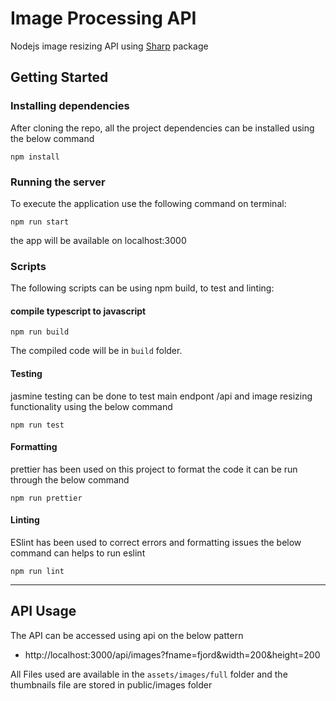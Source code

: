 # Image Processing API

Nodejs image resizing API using [Sharp](https://www.npmjs.com/package/sharp) package

## Getting Started

### Installing dependencies

After cloning the repo, all the project dependencies can be installed using the below command

```
npm install
```

### Running the server

To execute the application use the following command on terminal:

```
npm run start
```

the app will be available on  localhost:3000

### Scripts

The following scripts can be using npm build, to test and linting:

#### compile typescript to javascript

```
npm run build
```

The compiled code will be in `build` folder.

#### Testing

jasmine testing can be done to test main endpont /api and image resizing functionality using the below command

```
npm run test
```

#### Formatting

prettier has been used on this project to format the code it can be run through the below command

```
npm run prettier
```

#### Linting

ESlint has been used to correct errors and formatting issues the below command can helps to run eslint

```
npm run lint
```

---

## API Usage

The API can be accessed using api on the below pattern

- http://localhost:3000/api/images?fname=fjord&width=200&height=200

All Files used are available in the `assets/images/full` folder and the thumbnails file are stored in public/images folder
